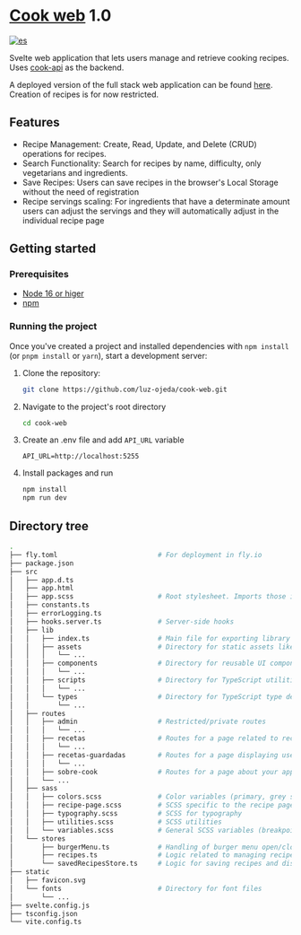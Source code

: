 # [Cook web](https://cook-web-weathered-thunder-7639.fly.dev/) 1.0

[![es](https://img.shields.io/badge/lang-es-red)](https://github.com/luz-ojeda/cook-web/blob/main/README.es.md)

Svelte web application that lets users manage and retrieve cooking recipes. Uses [cook-api](https://github.com/luz-ojeda/cook-api) as the backend.

A deployed version of the full stack web application can be found [here](https://cook-web-weathered-thunder-7639.fly.dev/). Creation of recipes is for now restricted.

## Features

- Recipe Management: Create, Read, Update, and Delete (CRUD) operations for recipes.
- Search Functionality: Search for recipes by name, difficulty, only vegetarians and ingredients.
- Save Recipes: Users can save recipes in the browser's Local Storage without the need of registration
- Recipe servings scaling: For ingredients that have a determinate amount users can adjust the servings and they will automatically adjust in the individual recipe page

## Getting started

### Prerequisites

- [Node 16 or higer](https://nodejs.org/en/download)
- [npm](https://www.npmjs.com/)

### Running the project

Once you've created a project and installed dependencies with `npm install` (or `pnpm install` or `yarn`), start a development server:

1. Clone the repository:

   ```bash
   git clone https://github.com/luz-ojeda/cook-web.git

   ```
2. Navigate to the project's root directory

   ```bash
   cd cook-web

   ```
3. Create an .env file and add `API_URL` variable
   ```plaintext
   API_URL=http://localhost:5255
   ```
4. Install packages and run

   ```bash
   npm install
   npm run dev
   ```

## Directory tree
```bash
.
├── fly.toml                         # For deployment in fly.io
├── package.json
├── src
│   ├── app.d.ts
│   ├── app.html
│   ├── app.scss                     # Root stylesheet. Imports those in ./src/sass and set root styles.
│   ├── constants.ts
│   ├── errorLogging.ts
│   ├── hooks.server.ts              # Server-side hooks
│   ├── lib
│   │   ├── index.ts                 # Main file for exporting library functionality
│   │   ├── assets                   # Directory for static assets like images, placeholders, etc.
│   │   │   └── ...
│   │   ├── components               # Directory for reusable UI components
│   │   │   └── ...
│   │   ├── scripts                  # Directory for TypeScript utilities
│   │   │   └── ...
│   │   └── types                    # Directory for TypeScript type definitions
│   │       └── ...
│   ├── routes
│   │   ├── admin                    # Restricted/private routes
│   │   │   └── ...
│   │   ├── recetas                  # Routes for a page related to recipe searching
│   │   │   └── ...
│   │   ├── recetas-guardadas        # Routes for a page displaying user saved recipes
│   │   │   └── ...
│   │   ├── sobre-cook               # Routes for a page about your application ("About Cook")
│   │   └── ...
│   ├── sass
│   │   ├── colors.scss              # Color variables (primary, grey scales, accents, etc.)
│   │   ├── recipe-page.scss         # SCSS specific to the recipe page
│   │   ├── typography.scss          # SCSS for typography
│   │   ├── utilities.scss           # SCSS utilities
│   │   └── variables.scss           # General SCSS variables (breakpoints, shadows,...)
│   └── stores
│       ├── burgerMenu.ts            # Handling of burger menu open/close state
│       ├── recipes.ts               # Logic related to managing recipes
│       └── savedRecipesStore.ts     # Logic for saving recipes and displaying them correctly
├── static
│   ├── favicon.svg
│   └── fonts                        # Directory for font files
│       └── ...
├── svelte.config.js
├── tsconfig.json
└── vite.config.ts
```
